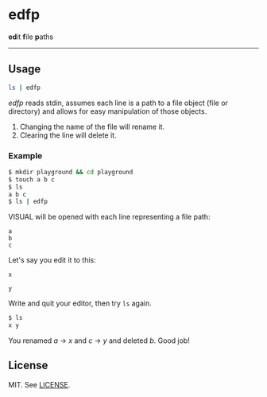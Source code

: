 # edfp

**ed**it **f**ile **p**aths

---

## Usage

```bash
ls | edfp
```

*edfp* reads stdin, assumes each line is a path to a file object (file or
directory) and allows for easy manipulation of those objects.

1. Changing the name of the file will rename it.
2. Clearing the line will delete it.

### Example

```bash
$ mkdir playground && cd playground
$ touch a b c
$ ls
a b c
$ ls | edfp
```
VISUAL will be opened with each line representing a file path:

```
a
b
c
```

Let's say you edit it to this:

```
x

y
```

Write and quit your editor, then try `ls` again.

```bash
$ ls
x y
```

You renamed *a* → *x* and *c* → *y* and deleted *b*. Good job!

## License

MIT. See [LICENSE][].

[LICENSE]: https://raw.githubusercontent.com/RyanMcG/edfp/master/LICENSE
